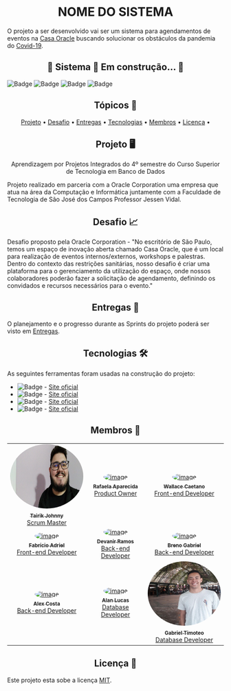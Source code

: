 <h1 align="center">NOME DO SISTEMA</h1>

O projeto a ser desenvolvido vai ser um sistema para agendamentos de eventos na [Casa Oracle](https://blogs.oracle.com/oracle-brasil/casa-oracle-abre-as-portas-para-a-inovacao-em-sao-paulo) buscando solucionar os obstáculos da pandemia do [Covid-19](https://covid.saude.gov.br/).

<h2 align="center">🚧  Sistema 🚀 Em construção...  🚧</h2>

![Badge](https://img.shields.io/static/v1?label=Vue.js&message=Version&color=4FC08D&style=for-the-badge&logo=Vue.js)
![Badge](https://img.shields.io/static/v1?label=Java&message=JDK11&color=007396&style=for-the-badge&logo=java)
![Badge](https://img.shields.io/static/v1?label=Oracle-Cloud&message=Version&color=F80000&style=for-the-badge&logo=Oracle)
![Badge](https://img.shields.io/static/v1?label=Jira-Software&message=Version&color=0052CC&style=for-the-badge&logo=jirasoftware)

<h2 align="center">Tópicos 🏁</h2>

<p align="center">
 <a href="#projeto-">Projeto</a> •
 <a href="#desafio-">Desafio</a> • 
 <a href="#entregas-">Entregas</a> •
 <a href="#tecnologias-">Tecnologias</a> •
 <a href="#membros-">Membros</a> • 
 <a href="#licença-">Licença</a> • 
</p>

<h2 align="center">Projeto 🖥</h2>

<p align="center">Aprendizagem por Projetos Integrados do 4º semestre do Curso Superior de Tecnologia em Banco de Dados</p>
Projeto realizado em parceria com a Oracle Corporation uma empresa que atua na área da Computação e Informática juntamente com a Faculdade de Tecnologia de São José dos Campos Professor Jessen Vidal.

<h2 align="center">Desafio 📈</h2>

Desafio proposto pela Oracle Corporation - "No escritório de São Paulo, temos um espaço de inovação aberta chamado Casa Oracle, que é um local para realização de eventos internos/externos, workshops e palestras. Dentro do contexto das restrições sanitárias, nosso desafio é criar uma plataforma para o gerenciamento da utilização do espaço, onde nossos colaboradores poderão fazer a solicitação de agendamento, definindo os convidados e recursos necessários para o evento."

<h2 align="center">Entregas 💎</h2>

O planejamento e o progresso durante as Sprints do projeto poderá ser visto em [Entregas](https://github.com/API-4-SEMESTRE/PROJETO-API/wiki/Entregas).

<h2 align="center">Tecnologias 🛠</h2>

As seguintes ferramentas foram usadas na construção do projeto:

- ![Badge](https://img.shields.io/badge/Vue.js-%23696969?style=for-the-badge&logo=vue.js) - [Site oficial](https://vuejs.org/)
- ![Badge](https://img.shields.io/badge/Java-%23696969?style=for-the-badge&logo=Java) - [Site oficial](https://www.java.com/pt-BR/)
- ![Badge](https://img.shields.io/badge/Oracle_Cloud-%23696969?style=for-the-badge&logo=Oracle) - [Site oficial](https://www.oracle.com/br/cloud/)
- ![Badge](https://img.shields.io/badge/Jira_Software-%23696969?style=for-the-badge&logo=jirasoftware) - [Site oficial](https://www.atlassian.com/br/software/jira)

<h2 align="center">Membros 👥</h2>

<table align="center">
    <tr>
        <td align="center">
            <a href="https://linkedin.com/in/tairik-nishimura/">
                <img style="border-radius: 50%;" src="./Documentação/Fotos-Readme/tairik.jpeg" width="200px;" height="150px;" alt="image" />
                <br />
                <sub>
                    <b>Tairik Johnny</b>
                </sub>
            </a>
            <br />
            <a href="https://linkedin.com/in/tairik-nishimura/" title="Tairik">Scrum Master</a>
            <br />
        </td>
        <td align="center">
            <a href="https://www.linkedin.com/in/rafaela-carnaval-70a506138/">
                <img style="border-radius: 50%;" src="" width="200px;" height="150px;" alt="image" />
                <br />
                <sub>
                    <b>Rafaela Aparecida</b>
                </sub>
            </a>
            <br />
            <a href="https://www.linkedin.com/in/rafaela-carnaval-70a506138/" title="Rafaela">Product Owner</a>
            <br />
        </td>
        <td align="center">
            <a href="https://linkedin.com/in/wallace-caetano/">
                <img style="border-radius: 50%;" src="" width="200px;" height="150px;" alt="image" />
                <br />
                <sub>
                    <b>Wallace Caetano</b>
                </sub>
            </a>
            <br />
            <a href="https://linkedin.com/in/wallace-caetano/" title="Wallace">Front-end Developer</a>
            <br />
        </td>
    </tr>
    <tr>
        <td align="center">
            <a href="https://www.linkedin.com/in/fabricioadriel/">
                <img style="border-radius: 50%;" src="" width="200px;" height="150px;" alt="image" />
                <br />
                <sub>
                    <b>Fabrício Adriel</b>
                </sub>
            </a>
            <br />
            <a href="https://www.linkedin.com/in/fabricioadriel/" title="Fabricio">Front-end Developer</a>
            <br />
        </td>
        <td align="center">
            <a href="https://linkedin.com/in/devanir-ramos-junior/">
                <img style="border-radius: 50%;" src="" width="200px;" height="150px;" alt="image" />
                <br />
                <sub>
                    <b>Devanir Ramos</b>
                </sub>
            </a>
            <br />
            <a href="https://linkedin.com/in/devanir-ramos-junior/" title="Devanir">Back-end Developer</a>
            <br />
        </td>
        <td align="center">
            <a href="https://www.linkedin.com/in/breno-m-52a300141">
                <img style="border-radius: 50%;" src="" width="200px;" height="150px;" alt="image" />
                <br />
                <sub>
                    <b>Breno Gabriel</b>
                </sub>
            </a>
            <br />
            <a href="https://www.linkedin.com/in/breno-m-52a300141" title="Breno">Back-end Developer</a>
            <br />
        </td>
    </tr>
    <tr>
        <td align="center">
            <a href="linkedin.com/in/alex-costa-ba3439187">
                <img style="border-radius: 50%;" src="" width="200px;" height="150px;" alt="image" />
                <br />
                <sub>
                    <b>Alex Costa</b>
                </sub>
            </a>
            <br />
            <a href="linkedin.com/in/alex-costa-ba3439187" title="Alex">Back-end Developer</a>
            <br />
        </td>
        <td align="center">
            <a href="https://www.linkedin.com/in/alan-bezerra/">
                <img style="border-radius: 50%;" src="" width="200px;" height="150px;" alt="image" />
                <br />
                <sub>
                    <b>Alan Lucas</b>
                </sub>
            </a>
            <br />
            <a href="https://www.linkedin.com/in/alan-bezerra/" title="Alan">Database Developer</a>
            <br />
        </td>
        <td align="center">
            <a href="www.linkedin.com/in/gabriel-timoteo-santos">
                <img style="border-radius: 50%;" src="./Documentação/Fotos-Readme/gabriel.jpeg" width="200px;" height="150px;" alt="image" />
                <br />
                <sub>
                    <b>Gabriel Timoteo</b>
                </sub>
            </a>
            <br />
            <a href="www.linkedin.com/in/gabriel-timoteo-santos" title="Gabriel">Database Developer</a>
            <br />
        </td>
    </tr>
</table>

<h2 align="center">Licença 📝</h2>

Este projeto esta sobe a licença [MIT](./LICENSE).
